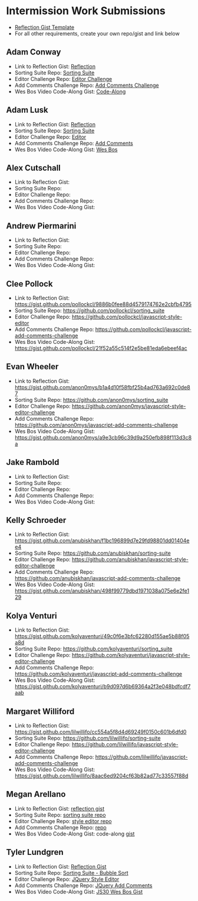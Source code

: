 # Intermission Work Submissions

* [Reflection Gist Template](https://gist.github.com/case-eee/6a5b06bf88c3fa82d9498c6763314ae4)
* For all other requirements, create your own repo/gist and link below

## Adam Conway
- Link to Reflection Gist: [Reflection](https://gist.github.com/adam-conway/62ef72b0b42a57aa5a3a6ee80a6a13f1)
- Sorting Suite Repo: [Sorting Suite](https://github.com/adam-conway/sorting-suite)
- Editor Challenge Repo: [Editor Challenge](https://github.com/adam-conway/javascript-style-editor-challenge)
- Add Comments Challenge Repo: [Add Comments Challenge](https://github.com/adam-conway/javascript-add-comments-challenge)
- Wes Bos Video Code-Along Gist: [Code-Along](https://gist.github.com/adam-conway/65f5d005a14e66297d71456873655884)

## Adam Lusk
- Link to Reflection Gist: [Reflection](https://gist.github.com/Vadlusk/102481b75ff7f9e8244f837036590612)
- Sorting Suite Repo: [Sorting Suite](https://github.com/Vadlusk/sorting-suite)
- Editor Challenge Repo: [Editor](https://github.com/Vadlusk/javascript-style-editor-challenge)
- Add Comments Challenge Repo: [Add Comments](https://github.com/Vadlusk/javascript-add-comments-challenge)
- Wes Bos Video Code-Along Gist: [Wes Bos](https://gist.github.com/Vadlusk/eb5445386fc281983ae913c44dac843d)

## Alex Cutschall
- Link to Reflection Gist:
- Sorting Suite Repo:
- Editor Challenge Repo:
- Add Comments Challenge Repo:
- Wes Bos Video Code-Along Gist:

## Andrew Piermarini
- Link to Reflection Gist:
- Sorting Suite Repo:
- Editor Challenge Repo:
- Add Comments Challenge Repo:
- Wes Bos Video Code-Along Gist:

## Clee Pollock
- Link to Reflection Gist: https://gist.github.com/pollockcl/9886b0fee88d4579174762e2cbfb4795
- Sorting Suite Repo: https://github.com/pollockcl/sorting_suite
- Editor Challenge Repo: https://github.com/pollockcl/javascript-style-editor
- Add Comments Challenge Repo: https://github.com/pollockcl/javascript-add-comments-challenge
- Wes Bos Video Code-Along Gist: https://gist.github.com/pollockcl/21f52a55c514f2e5be81eda6ebeef4ac

## Evan Wheeler
- Link to Reflection Gist: https://gist.github.com/anon0mys/b1a4d10f58fbf25b4ad763a692c0de87
- Sorting Suite Repo: https://github.com/anon0mys/sorting_suite
- Editor Challenge Repo: https://github.com/anon0mys/javascript-style-editor-challenge
- Add Comments Challenge Repo: https://github.com/anon0mys/javascript-add-comments-challenge
- Wes Bos Video Code-Along Gist: https://gist.github.com/anon0mys/a9e3cb96c39d9a250efb898f113d3c8a

## Jake Rambold
- Link to Reflection Gist:
- Sorting Suite Repo:
- Editor Challenge Repo:
- Add Comments Challenge Repo:
- Wes Bos Video Code-Along Gist:

## Kelly Schroeder
- Link to Reflection Gist: https://gist.github.com/anubiskhan/f1bc196899d7e29fd98801dd01404ee4
- Sorting Suite Repo: https://github.com/anubiskhan/sorting-suite
- Editor Challenge Repo: https://github.com/anubiskhan/javascript-style-editor-challenge
- Add Comments Challenge Repo: https://github.com/anubiskhan/javascript-add-comments-challenge
- Wes Bos Video Code-Along Gist: https://gist.github.com/anubiskhan/498f99779dbd1971038a075e6e2fe129

## Kolya Venturi
- Link to Reflection Gist: https://gist.github.com/kolyaventuri/49c0f6e3bfc62280d155ae5b88f05a8d
- Sorting Suite Repo: https://github.com/kolyaventuri/sorting_suite
- Editor Challenge Repo: https://github.com/kolyaventuri/javascript-style-editor-challenge
- Add Comments Challenge Repo: https://github.com/kolyaventuri/javascript-add-comments-challenge
- Wes Bos Video Code-Along Gist: https://gist.github.com/kolyaventuri/b9d097d6b69364a2f3e048bdfcdf7aab

## Margaret Williford
- Link to Reflection Gist: https://gist.github.com/lilwillifo/cc554a5f8d4d69249f0150c601b6dfd0
- Sorting Suite Repo: https://github.com/lilwillifo/sorting-suite
- Editor Challenge Repo: https://github.com/lilwillifo/javascript-style-editor-challenge
- Add Comments Challenge Repo: https://github.com/lilwillifo/javascript-add-comments-challenge
- Wes Bos Video Code-Along Gist: https://gist.github.com/lilwillifo/8aac6ed9204cf63b82ad77c33557f88d

## Megan Arellano
- Link to Reflection Gist: [reflection gist](https://gist.github.com/ssciolist/0197219f47d0e82f37713ccb5f48c2a6)
- Sorting Suite Repo: [sorting suite repo](https://github.com/ssciolist/sorting-suite)
- Editor Challenge Repo: [style editor repo](https://github.com/ssciolist/javascript-style-editor-challenge)
- Add Comments Challenge Repo: [repo](https://github.com/ssciolist/javascript-add-comments-challenge)
- Wes Bos Video Code-Along Gist: code-along [gist](https://gist.github.com/ssciolist/80032c6f4ff94a2b39a3bd9aecf80e65)

## Tyler Lundgren
- Link to Reflection Gist: [Reflection Gist](https://gist.github.com/nergdnvlt/5c71fe5f57af941aa49f35d9d0a049b9)
- Sorting Suite Repo: [Sorting Suite - Bubble Sort](https://github.com/nergdnvlt/sorting_suite)
- Editor Challenge Repo: [JQuery Style Editor](https://github.com/nergdnvlt/style_editor)
- Add Comments Challenge Repo: [JQuery Add Comments](https://github.com/nergdnvlt/javascript-add-comments-challenge)
- Wes Bos Video Code-Along Gist: [JS30 Wes Bos Gist](https://gist.github.com/nergdnvlt/00b022dddc7f952d5c767224d9eda427)
